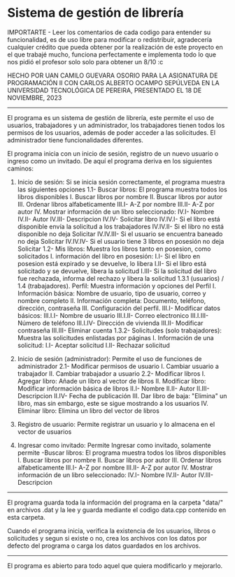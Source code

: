 ﻿# Sistema de gestión de librería

IMPORTARTE - Leer los comentarios de cada codigo para entender su funcionalidad, es de uso libre para modificar o redistribuir, agradecería cualquier crédito que pueda obtener por la realización de este proyecto en el que trabajé mucho, funciona perfectamente e implementa todo lo que nos pidió el profesor solo solo para obtener un 8/10 :c

HECHO POR UAN CAMILO GUEVARA OSORIO PARA LA ASIGNATURA DE PROGRAMACIÓN II CON CARLOS ALBERTO OCAMPO SEPÚLVEDA EN LA UNIVERSIDAD TECNOLÓGICA DE PEREIRA, PRESENTADO EL 18 DE NOVIEMBRE, 2023

---

El programa es un sistema de gestión de librería, este permite el uso de usuarios, trabajadores y
un administrador, los trabajadores tienen todos los permisos de los usuarios, además de poder acceder
a las solicitudes. El administrador tiene funcionalidades diferentes.

El programa inicia con un inicio de sesión, registro de un nuevo usuario o ingreso como un invitado.
De aquí el programa deriva en los siguientes caminos:

1. Inicio de sesión: Si se inicia sesión correctamente, el programa muestra las siguientes opciones
    1.1- Buscar libros: El programa muestra todos los libros disponibles
        I. Buscar libros por nombre
        II. Buscar libros por autor
        III. Ordenar libros alfabeticamente
            III.I- A-Z por nombre
            III.II- A-Z por autor
        IV. Mostrar información de un libro seleccionado:
            IV.I- Nombre
            IV.II- Autor
            IV.III- Descripcion
            IV.IV- Solicitar libro
                IV.IV.I- Si el libro está disponible envía la solicitud a los trabajadores
                IV.IV.II- Si el libro no está disponible no deja Solicitar
                IV.IV.III- Si el usuario se encuentra baneado no deja Solicitar
                IV.IV.IV- Si el usuario tiene 3 libros en posesión no deja Solicitar
    1.2- Mis libros: Muestra los libros tanto en posesion, como solicitados
        I. información del libro en posesión:
            I.I- Si el libro en posesion está expirado y se devuelve, lo libera
            I.II- Si el libro está solicitado y se devuelve, libera la solicitud
            I.III- Si la solicitud del libro fue rechazada, informa del rechazo y libera la solicitud
    1.3.1 (usuarios) / 1.4 (trabajadores). Perfil: Muestra información y opciones del Perfil
        I. Información básica: Nombre de usuario, tipo de usuario, correo y nombre completo
        II. Información completa: Documento, teléfono, dirección, contraseña
        III. Configuración del perfil.
            III.I- Modificar datos básicos:
                III.I.I- Nombre de usuario
                III.I.II- Correo electronico
                III.I.III- Número de teléfono
                III.I.IV- Dirección de vivienda
            III.II- Modificar contraseña
            III.III- Eliminar cuenta
    1.3.2- Solicitudes (solo trabajadores): Muestra las solicitudes enlistadas por páginas
        I. Información de una solicitud:
            I.I- Aceptar solicitud
            I.II- Rechazar solicitud

2. Inicio de sesión (administrador): Permite el uso de funciones de administrador
    2.1- Modificar permisos de usuario
        I. Cambiar usuario a trabajador
        II. Cambiar trabajador a usuario
    2.2- Modificar libros
        I. Agregar libro: Añade un libro al vector de libros
        II. Modificar libro: Modificar información básica de libros
            II.I- Nombre
            II.II- Autor
            II.III- Descripcion
            II.IV- Fecha de publicación
        III. Dar libro de baja: "Elimina" un libro, mas sin embargo, este se sigue mostrando a los usuarios
        IV. Eliminar libro: Elimina un libro del vector de libros

3. Registro de usuario: Permite registrar un usuario y lo almacena en el vector de usuarios

4. Ingresar como invitado: Permite Ingresar como invitado, solamente permite
    -Buscar libros: El programa muestra todos los libros disponibles
        I. Buscar libros por nombre
        II. Buscar libros por autor
        III. Ordenar libros alfabeticamente
            III.I- A-Z por nombre
            III.II- A-Z por autor
        IV. Mostrar información de un libro seleccionado:
            IV.I- Nombre
            IV.II- Autor
            IV.III- Descripcion

---

El programa guarda toda la información del programa en la carpeta "data/" en archivos .dat y la lee
y guarda mediante el codigo data.cpp contenido en esta carpeta.

Cuando el programa inicia, verifica la existencia de los usuarios, libros o solicitudes y segun si
existe o no, crea los archivos con los datos por defecto del programa o carga los datos guardados en
los archivos.

---

El programa es abierto para todo aquel que quiera modificarlo y mejorarlo.
